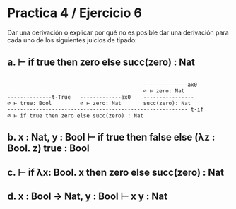 # Practica 4 / Ejercicio 6  
Dar una derivación o explicar por qué no es posible dar una derivación para cada uno de los siguientes juicios de tipado:  
## a. ⊢ if true then zero else succ(zero) : Nat  
```

                                           --------------ax0
                                           ∅ ⊢ zero: Nat
--------------t-True   -------------ax0    ----------------
∅ ⊢ true: Bool         ∅ ⊢ zero: Nat       succ(zero): Nat
--------------------------------------------------------- t-if
∅ ⊢ if true then zero else succ(zero) : Nat
```
## b. x : Nat, y : Bool ⊢ if true then false else (λz : Bool. z) true : Bool  
## c. ⊢ if λx: Bool. x then zero else succ(zero) : Nat  
## d. x : Bool → Nat, y : Bool ⊢ x y : Nat  


